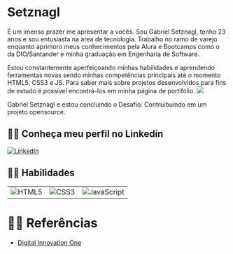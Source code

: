 
# Setznagl
É um imenso prazer me apresentar a vocês. Sou Gabriel Setznagl, tenho 23 anos e sou entusiasta na area de tecnologia. 
Trabalho no ramo de varejo enquanto aprimoro meus conhecimentos pela Alura e Bootcamps como o da DIO/Santander e minha graduação em Engenharia de Software.

Estou constantemente aperfeiçoando minhas habilidades e aprendendo ferramentas novas sendo minhas competências principais até o momento HTML5, CSS3 e JS. Para saber mais sobre projetos desenvolvidos para fins de estudo é possível encontrá-los em minha página de portifólio. 
[![](https://img.shields.io/badge/Gabriel-Setznagl-blue?logo=javascript)](https://gabriel-setznagl-presentation.vercel.app/)
  
Gabriel Setznagl e estou concluindo o Desafio: Contruibuindo em um projeto opensource.

## 🐱‍💻 Conheça meu perfil no Linkedin
[![LinkedIn](https://img.shields.io/badge/LinkedIn-000?style=for-the-badge&logo=linkedin&logoColor=0E76A8)](https://www.linkedin.com/in/gabriel-setznagl/)

## 🐱‍🐉 Habilidades
|               |               |               |
| ------------- | ------------- | ------------- |
|![HTML5](https://img.shields.io/badge/HTML5-000?style=for-the-badge&logo=html5)|![CSS3](https://img.shields.io/badge/CSS3-000?style=for-the-badge&logo=css3&logoColor=264CE4)|![JavaScript](https://img.shields.io/badge/JavaScript-000?style=for-the-badge&logo=javascript)|

# 🐱‍🏍 Referências
- [Digital Innovation One](https://www.dio.me/)